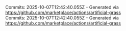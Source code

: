Commits: 2025-10-07T12:42:40.055Z - Generated via https://github.com/marketplace/actions/artificial-grass
<br>
Commits: 2025-10-07T12:42:40.055Z - Generated via https://github.com/marketplace/actions/artificial-grass
<br>
